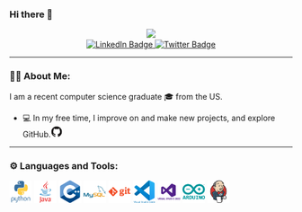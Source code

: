 ### Hi there 👋


<div id="gif" align="center">
    <img src = "https://media.tenor.com/2l4-h42qnmcAAAAi/toothless-dancing-toothless.gif" width = "100"/>
</div>

<div id = "badges" align = "center">
    <a href = "https://www.linkedin.com/in/dayton-drilling">
        <img src = "https://img.shields.io/badge/LinkedIn-blue?style=for-the-badge&logo=linkedin&logoColor=white" alt = "LinkedIn Badge"/>
    </a>
    <a href = "https://twitter.com/whosyababydaddy">
        <img src = "https://img.shields.io/badge/twitter-blue?style=for-the-badge&logo=twitter&logoColor=white" alt = "Twitter Badge"/>
    </a>
</div>

---

### :man_technologist: About Me:

I am a recent computer science graduate :mortar_board: from the US.

- :computer: In my free time, I improve on and make new projects, and explore GitHub.<img src = "https://github.com/devicons/devicon/blob/master/icons/github/github-original.svg" title = "Git" width = "20" height = "20"/>

---

### :gear: Languages and Tools:

<div id = "devicons">
    <img src = "https://github.com/devicons/devicon/blob/master/icons/python/python-original-wordmark.svg" title = "Python" width = "40" height = "40"/>
    <img src = "https://github.com/devicons/devicon/blob/master/icons/java/java-original-wordmark.svg" title = "Java" width = "40" height = "40"/>
    <img src = "https://github.com/devicons/devicon/blob/master/icons/cplusplus/cplusplus-original.svg" title = "Cpp" width = "40" height = "40"/>
    <img src = "https://github.com/devicons/devicon/blob/master/icons/mysql/mysql-original-wordmark.svg" title = "Mysql" width = "40" height = "40"/>
    <img src = "https://github.com/devicons/devicon/blob/master/icons/git/git-plain-wordmark.svg" title = "Git" width = "40" height = "40"/>
    <img src = "https://github.com/devicons/devicon/blob/master/icons/vscode/vscode-original-wordmark.svg" title = "Vscode" width = "40" height = "40"/>
    <img src = "https://github.com/devicons/devicon/blob/master/icons/visualstudio/visualstudio-plain-wordmark.svg" title = "Vs" width = "40" height = "40"/>
    <img src = "https://github.com/devicons/devicon/blob/master/icons/arduino/arduino-original-wordmark.svg" title = "Arduino" width = "40" height = "40"/>
    <img src = "https://github.com/devicons/devicon/blob/master/icons/jenkins/jenkins-original.svg" title = "Jenkins" width = "40" height = "40"/>
</div>
